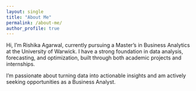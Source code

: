 ```yaml
---
layout: single
title: "About Me"
permalink: /about-me/
author_profile: true
---
```


Hi, I’m Rishika Agarwal, currently pursuing a Master’s in Business Analytics at the University of Warwick. I have a strong foundation in data analysis, forecasting, and optimization, built through both academic projects and internships.

I’m passionate about turning data into actionable insights and am actively seeking opportunities as a Business Analyst.

